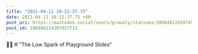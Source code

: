 ```yaml
---
title: "2021-04-11 18:32:37.75"
date: 2021-04-11 18:32:37.75 +00
post_uri: https://mastodon.social/users/gravely/statuses/106048124207457712
post_id: 106048124207457712
---
```

🎼🎶 # “The Low Spark of Playground Slides“


